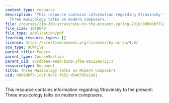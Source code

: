 ```yaml
---
content_type: resource
description: 'This resource contains information regarding Stravinsky to the present:
  Three musicology talks on modern composers.'
file: /courses/21m-260-stravinsky-to-the-present-spring-2016/8d890bf71ccf9d7cf652d5407d5e1ad1_MIT21M_260S16_3Musicology.pdf
file_size: 1018640
file_type: application/pdf
learning_resource_types: []
license: https://creativecommons.org/licenses/by-nc-sa/4.0/
ocw_type: OCWFile
parent_title: Papers
parent_type: CourseSection
parent_uid: 93cdbe64-eedd-b2d9-1fbe-96122e672173
resourcetype: Document
title: Three Musicology Talks on Modern Composers
uid: 8d890bf7-1ccf-9d7c-f652-d5407d5e1ad1
---
```

This resource contains information regarding Stravinsky to the present: Three musicology talks on modern composers.